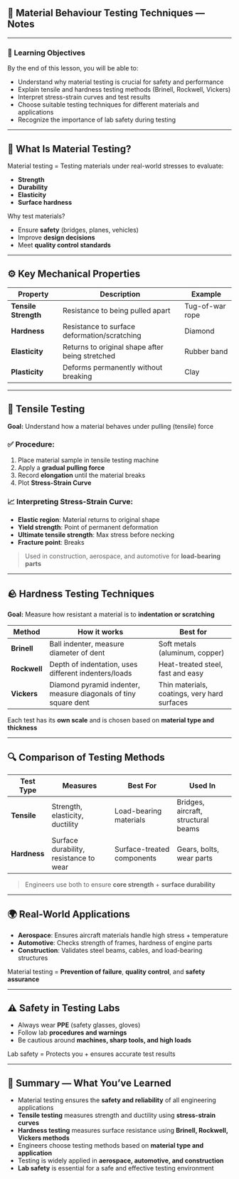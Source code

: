 ## 🔬 Material Behaviour Testing Techniques — Notes

---

### 🎯 Learning Objectives

By the end of this lesson, you will be able to:

- Understand why material testing is crucial for safety and performance
- Explain tensile and hardness testing methods (Brinell, Rockwell, Vickers)
- Interpret stress-strain curves and test results
- Choose suitable testing techniques for different materials and applications
- Recognize the importance of lab safety during testing

---

## 🧪 What Is Material Testing?

Material testing = Testing materials under real-world stresses to evaluate:

- **Strength**
- **Durability**
- **Elasticity**
- **Surface hardness**

Why test materials?

- Ensure **safety** (bridges, planes, vehicles)
- Improve **design decisions**
- Meet **quality control standards**

---

## ⚙️ Key Mechanical Properties

|Property|Description|Example|
|---|---|---|
|**Tensile Strength**|Resistance to being pulled apart|Tug-of-war rope|
|**Hardness**|Resistance to surface deformation/scratching|Diamond|
|**Elasticity**|Returns to original shape after being stretched|Rubber band|
|**Plasticity**|Deforms permanently without breaking|Clay|

---

## 🧵 Tensile Testing

**Goal:** Understand how a material behaves under pulling (tensile) force

### ✅ Procedure:

1. Place material sample in tensile testing machine
2. Apply a **gradual pulling force**
3. Record **elongation** until the material breaks
4. Plot **Stress-Strain Curve**

### 📈 Interpreting Stress-Strain Curve:

- **Elastic region**: Material returns to original shape
- **Yield strength**: Point of permanent deformation
- **Ultimate tensile strength**: Max stress before necking
- **Fracture point**: Breaks

> Used in construction, aerospace, and automotive for **load-bearing parts**

---

## 🪨 Hardness Testing Techniques

**Goal:** Measure how resistant a material is to **indentation or scratching**

|Method|How it works|Best for|
|---|---|---|
|**Brinell**|Ball indenter, measure diameter of dent|Soft metals (aluminum, copper)|
|**Rockwell**|Depth of indentation, uses different indenters/loads|Heat-treated steel, fast and easy|
|**Vickers**|Diamond pyramid indenter, measure diagonals of tiny square dent|Thin materials, coatings, very hard surfaces|

Each test has its **own scale** and is chosen based on **material type and thickness**

---

## 🔍 Comparison of Testing Methods

|Test Type|Measures|Best For|Used In|
|---|---|---|---|
|**Tensile**|Strength, elasticity, ductility|Load-bearing materials|Bridges, aircraft, structural beams|
|**Hardness**|Surface durability, resistance to wear|Surface-treated components|Gears, bolts, wear parts|

> Engineers use both to ensure **core strength** + **surface durability**

---

## 🌍 Real-World Applications

- **Aerospace**: Ensures aircraft materials handle high stress + temperature
- **Automotive**: Checks strength of frames, hardness of engine parts
- **Construction**: Validates steel beams, cables, and load-bearing structures

Material testing = **Prevention of failure**, **quality control**, and **safety assurance**

---

## ⚠️ Safety in Testing Labs

- Always wear **PPE** (safety glasses, gloves)
- Follow lab **procedures and warnings**
- Be cautious around **machines, sharp tools, and high loads**

Lab safety = Protects you + ensures accurate test results

---

## 🧾 Summary — What You’ve Learned

- Material testing ensures the **safety and reliability** of all engineering applications
- **Tensile testing** measures strength and ductility using **stress-strain curves**
- **Hardness testing** measures surface resistance using **Brinell, Rockwell, Vickers methods**
- Engineers choose testing methods based on **material type and application**
- Testing is widely applied in **aerospace, automotive, and construction**
- **Lab safety** is essential for a safe and effective testing environment